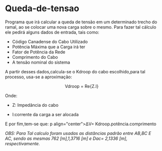 # Queda-de-tensao
Programa que irá calcular a queda de tensão em um determinado trecho do ramal, ao se colocar uma nova carga sobre o mesmo. Para fazer tal cálculo ele pedirá alguns dados de entrada, tais como:

- Código Canadense do Cabo Utilizado 
- Potência Máxima que a Carga irá ter 
- Fator de Potência da Rede
- Comprimento do Cabo 
- A tensão nominal do sistema 

A partir desses dados,calcula-se o Kdroop do cabo escolhido,para tal processo, usa-se a aproximação:
<p align="center">Vdroop = Re{Z.I}</p>

Onde:

- Z: Impedância do cabo

- I:corrente da carga a ser alocada

E por fim,tem-se que:
p align="center">ΔV= Kdroop.potência.comprimento</p>


*OBS: Para Tal calculo foram usadas as distâncias padrão entre AB,BC E AC, sendo as mesmas 762 [m],1,3716 [m] e Dac= 2,1336 [m], respectivamente.*
